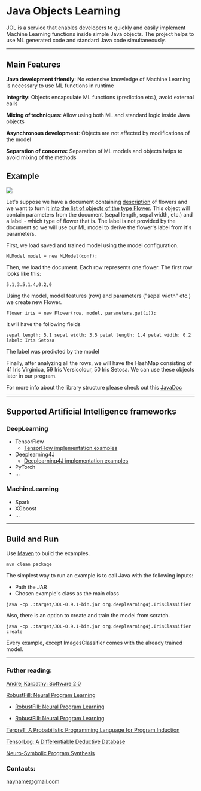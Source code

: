Java Objects Learning
=========================

JOL is a service that enables developers to quickly and easily implement Machine Learning functions inside simple Java objects. The project helps to use ML generated code and standard Java code simultaneously.

---
## Main Features

**Java development friendly**:  No extensive knowledge of Machine Learning is necessary to use ML functions in runtime

**Integrity**: Objects encapsulate ML functions (prediction etc.), avoid external calls

**Mixing of techniques**: Allow using both ML and standard logic inside Java objects

**Asynchronous development**: Objects are not affected by modifications of the model

**Separation of concerns:**  Separation of ML models and objects helps to avoid mixing of the methods

## Example
<img src="https://nayname.github.io/diagram.jpg?noresize"> 

Let's suppose we have a document containing [description](https://github.com/nayname/JOL/blob/master/src/main/resources/flowers/iris.txt) of flowers and we want to turn it [into the list of objects of the type Flower](https://github.com/nayname/JOL/blob/master/src/main/java/org/deeplearning4j/IrisClassifier.java). This object will contain parameters from the document (sepal length, sepal width, etc.) and a label - which type of flower that is. The label is not provided by the document so we will use our ML model to derive the flower's label from it's parameters.

First, we load saved and trained model using the model configuration.

`MLModel model = new MLModel(conf);`

Then, we load the document. Each row represents one flower. The first row looks like this:

`5.1,3.5,1.4,0.2,0`

Using the model, model features (row) and parameters ("sepal width" etc.) we create new Flower. 

`Flower iris = new Flower(row, model, parameters.get(i));`


It will have the following fields

`sepal length: 5.1 sepal width: 3.5 petal length: 1.4 petal width: 0.2 label: Iris Setosa`

The label was predicted by the model

Finally, after analyzing all the rows, we will have the HashMap consisting of 41 Iris Virginica, 59 Iris Versicolour, 50 Iris Setosa. We can use these objects later in our program.

For more info about the library structure please check out this [JavaDoc](https://nayname.github.io/javadoc/org/jol/core/package-summary.html)

---
## Supported Artificial Intelligence frameworks

### DeepLearning
 - TensorFlow
    - [TensorFlow implementation examples](https://github.com/nayname/JOL/blob/master/TF.md)
 - Deeplearning4J
    - [Deeplearning4J implementation examples](https://github.com/nayname/JOL/blob/master/DL4J.md)
 - PyTorch
 - ...


### MachineLearning

 - Spark
 - XGboost
 - ...

 

---


## Build and Run

Use [Maven](https://maven.apache.org/) to build the examples.

```
mvn clean package
```
The simplest way to  run an example is to call Java with the following inputs:

 - Path the JAR  
 - Chosen example's class as the main class

```
java -cp .:target/JOL-0.9.1-bin.jar org.deeplearning4j.IrisClassifier
```

Also, there is an option to create and train the model from scratch. 

```
java -cp .:target/JOL-0.9.1-bin.jar org.deeplearning4j.IrisClassifier create
```

Every example, except ImagesClassifier comes with the already trained model.

---

### Futher reading:

[Andrej Karpathy: Software 2.0](https://medium.com/@karpathy/software-2-0-a64152b37c35)

[RobustFill: Neural Program Learning](https://arxiv.org/abs/1703.07469)

 - [RobustFill: Neural Program Learning](https://www.microsoft.com/en-us/research/blog/deep-learning-program-synthesis/)
 
 - [RobustFill: Neural Program Learning](https://www.microsoft.com/en-us/research/publication/neuro-symbolic-program-synthesis-2/)

[TerpreT: A Probabilistic Programming Language for Program Induction](https://arxiv.org/abs/1608.04428)

[TensorLog: A Differentiable Deductive Database](https://arxiv.org/abs/1605.06523)

[Neuro-Symbolic Program Synthesis](https://www.microsoft.com/en-us/research/publication/neuro-symbolic-program-synthesis-2/)

### Contacts:

nayname@gmail.com
